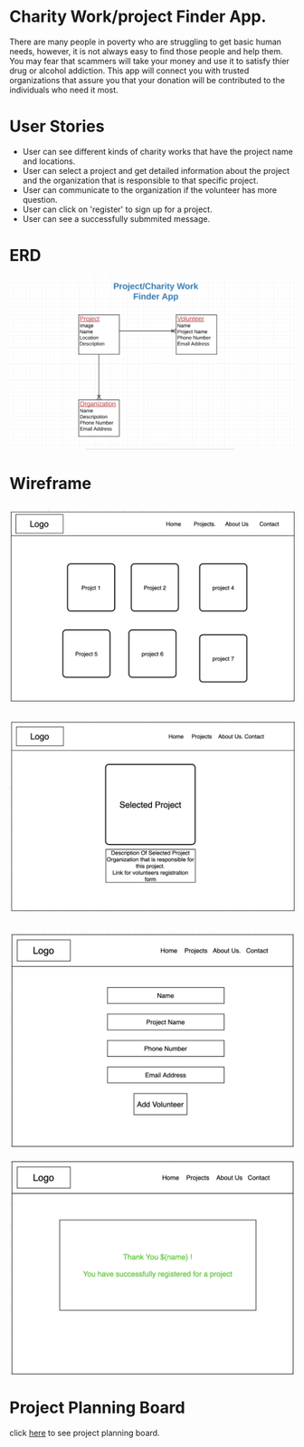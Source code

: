 # Charity Work/project Finder App.
  There are many people in poverty who are struggling to get basic human needs, however, it is not always easy to find those people and help them. You may fear that scammers will take your money and use it to satisfy thier drug or alcohol addiction. This app will connect you with trusted organizations that assure you that your donation will be contributed to the individuals who need it most.

# User Stories
* User can see different kinds of charity works that have the project name and locations.
* User can select a project and get detailed information about the project and the organization that is responsible to that specific project.
* User can communicate to the organization if the volunteer has more question.
* User can click on 'register' to sign up for a project.
* User can see a successfully submmited message.

# ERD 
![ERD Image](client/public/charity_erd.png)

# Wireframe
![Wireframe Image](client/public/charity_wf.png)
---
![Wireframe Image](client/public/charity_wf-2.png)
---
![Wireframe Image](client/public/charity_wf-3.png)
---
![Wireframe Image](./client/public/charity_wf-4.png)


# Project Planning Board
click [here](https://github.com/sophiemar27/my-charity-app/projects/1) to see project planning board.


  